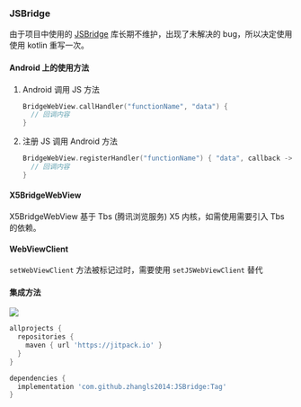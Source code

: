 ### JSBridge

由于项目中使用的 [JSBridge](https://github.com/hjhrq1991/JsBridge) 库长期不维护，出现了未解决的 bug，所以决定使用使用 kotlin 重写一次。



#### Android 上的使用方法

1. Android 调用 JS 方法

   ```kotlin
   BridgeWebView.callHandler("functionName", "data") {
     // 回调内容
   }
   ```

2. 注册 JS 调用 Android 方法

   ```kotlin
   BridgeWebView.registerHandler("functionName") { "data", callback ->
     // 回调内容
   }
   ```

#### X5BridgeWebView

X5BridgeWebView 基于 Tbs (腾讯浏览服务) X5 内核，如需使用需要引入 Tbs 的依赖。

#### WebViewClient

`setWebViewClient` 方法被标记过时，需要使用 `setJSWebViewClient` 替代

#### 集成方法

[![](https://jitpack.io/v/zhangls2014/JSBridge.svg)](https://jitpack.io/#zhangls2014/JSBridge)

```groovy
allprojects {
  repositories {
    maven { url 'https://jitpack.io' }
  }
}

dependencies {
  implementation 'com.github.zhangls2014:JSBridge:Tag'
}
```

